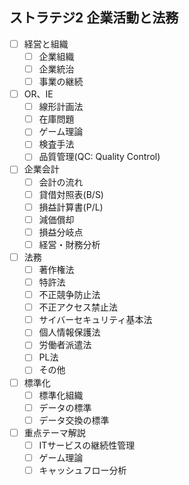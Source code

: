 ## ストラテジ2 企業活動と法務

- [ ] 経営と組織
  - [ ] 企業組織
  - [ ] 企業統治
  - [ ] 事業の継続
- [ ] OR、IE
  - [ ] 線形計画法
  - [ ] 在庫問題
  - [ ] ゲーム理論
  - [ ] 検査手法
  - [ ] 品質管理(QC: Quality Control)
- [ ] 企業会計
  - [ ] 会計の流れ
  - [ ] 貸借対照表(B/S)
  - [ ] 損益計算書(P/L)
  - [ ] 減価償却
  - [ ] 損益分岐点
  - [ ] 経営・財務分析
- [ ] 法務
  - [ ] 著作権法
  - [ ] 特許法
  - [ ] 不正競争防止法
  - [ ] 不正アクセス禁止法
  - [ ] サイバーセキュリティ基本法
  - [ ] 個人情報保護法
  - [ ] 労働者派遣法
  - [ ] PL法
  - [ ] その他
- [ ] 標準化
  - [ ] 標準化組織
  - [ ] データの標準
  - [ ] データ交換の標準
- [ ] 重点テーマ解説
  - [ ] ITサービスの継続性管理
  - [ ] ゲーム理論
  - [ ] キャッシュフロー分析
